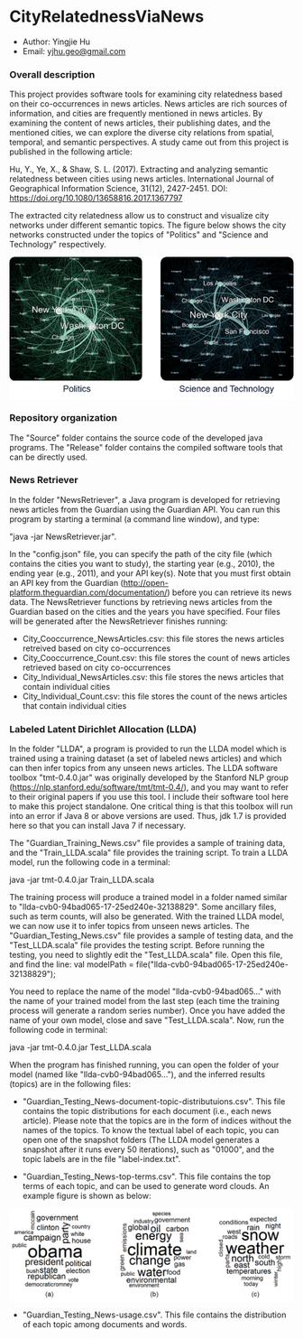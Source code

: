 # CityRelatednessViaNews

* Author: Yingjie Hu
* Email: yjhu.geo@gmail.com


### Overall description
This project provides software tools for examining city relatedness based on their co-occurrences in news articles. News articles are rich sources of information, and cities are frequently mentioned in news articles. By examining the content of news articles, their publishing dates, and the mentioned cities, we can explore the diverse city relations from spatial, temporal, and semantic perspectives. A study came out from this project is published in the following article:

Hu, Y., Ye, X., & Shaw, S. L. (2017). Extracting and analyzing semantic relatedness between cities using news articles. International Journal of Geographical Information Science, 31(12), 2427-2451. DOI: https://doi.org/10.1080/13658816.2017.1367797 

The extracted city relatedness allow us to construct and visualize city networks under different semantic topics. The figure below shows the city networks constructed under the topics of "Politics" and "Science and Technology" respectively. 

<p align="center">
<img align="center" src="https://github.com/YingjieHu/CityRelatednessViaNews/blob/master/Figures/CityRelatedness.png" width="600" />
</p>


### Repository organization
The "Source" folder contains the source code of the developed java programs. The "Release" folder contains the compiled software tools that can be directly used. 


### News Retriever
In the folder "NewsRetriever", a Java program is developed for retrieving news articles from the Guardian using the Guardian API. You can run this program by starting a terminal (a command line window), and type: 

"java -jar NewsRetriever.jar". 

In the "config.json" file, you can specify the path of the city file (which contains the cities you want to study), the starting year (e.g., 2010), the ending year (e.g., 2011), and your API key(s). Note that you must first obtain an API key from the Guardian (http://open-platform.theguardian.com/documentation/) before you can retrieve its news data. The NewsRetriever functions by retrieving news articles from the Guardian based on the cities and the years you have specified. Four files will be generated after the NewsRetriever finishes running:
- City_Cooccurrence_NewsArticles.csv: this file stores the news articles retreived based on city co-occurrences
- City_Cooccurrence_Count.csv: this file stores the count of news articles retrieved based on city co-occurrences
- City_Individual_NewsArticles.csv: this file stores the news articles that contain individual cities
- City_Individual_Count.csv: this file stores the count of the news articles that contain individual cities


### Labeled Latent Dirichlet Allocation (LLDA)
In the folder "LLDA", a program is provided to run the LLDA model which is trained using a training dataset (a set of labeled news articles) and which can then infer topics from any unseen news articles. The LLDA software toolbox "tmt-0.4.0.jar" was originally developed by the Stanford NLP group (https://nlp.stanford.edu/software/tmt/tmt-0.4/), and you may want to refer to their original papers if you use this tool. I include their software tool here to make this project standalone. One critical thing is that this toolbox will run into an error if Java 8 or above versions are used. Thus, jdk 1.7 is provided here so that you can install Java 7 if necessary.

The "Guardian_Training_News.csv" file provides a sample of training data, and the "Train_LLDA.scala" file provides the training script. To train a LLDA model, run the following code in a terminal: 

java -jar tmt-0.4.0.jar Train_LLDA.scala

The training process will produce a trained model in a folder named similar to "llda-cvb0-94bad065-17-25ed240e-32138829". Some ancillary files, such as term counts, will also be generated. With the trained LLDA model, we can now use it to infer topics from unseen news articles. The "Guardian_Testing_News.csv" file provides a sample of testing data, and the "Test_LLDA.scala" file provides the testing script. Before running the testing, you need to slightly edit the "Test_LLDA.scala" file. Open this file, and find the line:
val modelPath = file("llda-cvb0-94bad065-17-25ed240e-32138829");

You need to replace the name of the model "llda-cvb0-94bad065..." with the name of your trained model from the last step (each time the training process will generate a random series number). Once you have added the name of your own model, close and save "Test_LLDA.scala". Now, run the following code in terminal:

java -jar tmt-0.4.0.jar Test_LLDA.scala

When the program has finished running, you can open the folder of your model (named like "llda-cvb0-94bad065..."), and the inferred results (topics) are in the following files:
- "Guardian_Testing_News-document-topic-distributuions.csv". This file contains the topic distributions for each document (i.e., each news article). Please note that the topics are in the form of indices without the names of the topics. To know the textual label of each topic, you can open one of the snapshot folders (The LLDA model generates a snapshot after it runs every 50 iterations), such as "01000", and the topic labels are in the file "label-index.txt".

- "Guardian_Testing_News-top-terms.csv". This file contains the top terms of each topic, and can be used to generate word clouds. An example figure is shown as below: 
<p align="center">
<img align="center" src="https://github.com/YingjieHu/CityRelatednessViaNews/blob/master/Figures/WordCloud.png" width="600" />
</p>

- "Guardian_Testing_News-usage.csv". This file contains the distribution of each topic among documents and words.

   










